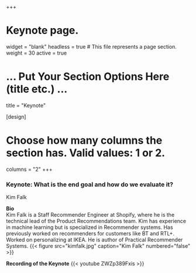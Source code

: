 +++
# Keynote page.
widget = "blank"
headless = true  # This file represents a page section.
weight = 30
active = true

# ... Put Your Section Options Here (title etc.) ...
title = "Keynote"

[design]
  # Choose how many columns the section has. Valid values: 1 or 2.
  columns = "2"
+++

### Keynote: What is the end goal and how do we evaluate it? 
Kim Falk


**Bio**  
Kim Falk is a Staff Recommender Engineer at Shopify, where he is the technical lead of the Product Recommendations team. Kim has experience in machine learning but is specialized in Recommender systems. Has previously worked on recommenders for customers like BT and RTL+. Worked on personalizing at IKEA. He is author of Practical Recommender Systems. {{< figure src="kimfalk.jpg" caption="Kim Falk" numbered="false" >}}

**Recording of the Keynote**
{{< youtube ZWZp389Fxis >}}
